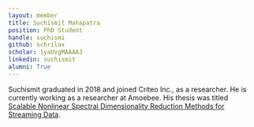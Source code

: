 ```yaml
---
layout: member
title: Suchismit Mahapatra
position: PhD Student
handle: suchismi
github: schrilax
scholar: 1yaUvgMAAAAJ
linkedin: suchismit
alumni: True
---
```


Suchismit graduated in 2018 and joined Criteo Inc., as a researcher. He is currently working as a researcher at Amoebee. His thesis was titled [Scalable Nonlinear Spectral Dimensionality Reduction Methods for Streaming Data](https://search.proquest.com/openview/1048a2832f99a635877cddd52c631bc8/1?pq-origsite=gscholar&cbl=18750&diss=y).
